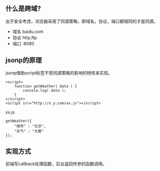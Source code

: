 ## 什么是跨域?

出于安全考虑，浏览器采用了同源策略，即域名，协议，端口都相同的才是同源。

* 域名 baidu.com
* 协议 http,ftp
* 端口 :8080

## jsonp的原理

jsonp借助script标签不受同源策略的影响的特性来实现。


    <script>
        function getWeather( data ) {
            console.log( data );
        }
    </script>
    <script src="http://x.y.com/xx.js"></script>

xx.js

    getWeather({
        "城市" : "北京",
        "天气" : "大雾"        
    });


## 实现方式

前端写callback处理函数，后台返回传参的函数调用。
